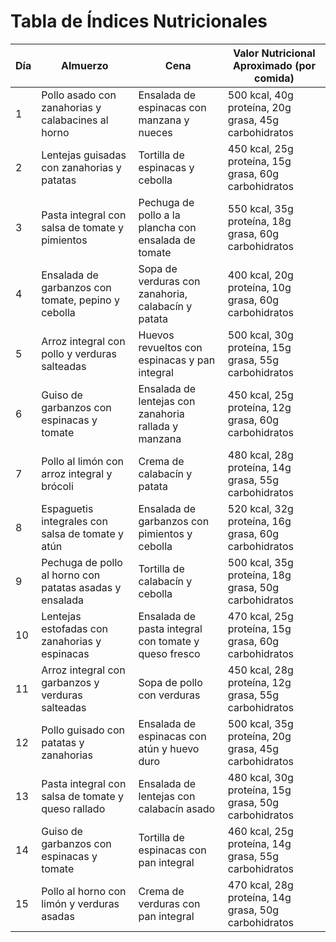 
# Tabla de Índices Nutricionales

| Día  | Almuerzo                                                    | Cena                                                       | Valor Nutricional Aproximado (por comida)                  |
|------|-------------------------------------------------------------|-----------------------------------------------------------|-----------------------------------------------------------|
| 1    | Pollo asado con zanahorias y calabacines al horno           | Ensalada de espinacas con manzana y nueces                | 500 kcal, 40g proteína, 20g grasa, 45g carbohidratos       |
| 2    | Lentejas guisadas con zanahorias y patatas                  | Tortilla de espinacas y cebolla                           | 450 kcal, 25g proteína, 15g grasa, 60g carbohidratos       |
| 3    | Pasta integral con salsa de tomate y pimientos              | Pechuga de pollo a la plancha con ensalada de tomate      | 550 kcal, 35g proteína, 18g grasa, 60g carbohidratos       |
| 4    | Ensalada de garbanzos con tomate, pepino y cebolla          | Sopa de verduras con zanahoria, calabacín y patata        | 400 kcal, 20g proteína, 10g grasa, 60g carbohidratos       |
| 5    | Arroz integral con pollo y verduras salteadas               | Huevos revueltos con espinacas y pan integral             | 500 kcal, 30g proteína, 15g grasa, 55g carbohidratos       |
| 6    | Guiso de garbanzos con espinacas y tomate                   | Ensalada de lentejas con zanahoria rallada y manzana      | 450 kcal, 25g proteína, 12g grasa, 60g carbohidratos       |
| 7    | Pollo al limón con arroz integral y brócoli                 | Crema de calabacín y patata                               | 480 kcal, 28g proteína, 14g grasa, 55g carbohidratos       |
| 8    | Espaguetis integrales con salsa de tomate y atún            | Ensalada de garbanzos con pimientos y cebolla             | 520 kcal, 32g proteína, 16g grasa, 60g carbohidratos       |
| 9    | Pechuga de pollo al horno con patatas asadas y ensalada     | Tortilla de calabacín y cebolla                           | 500 kcal, 35g proteína, 18g grasa, 50g carbohidratos       |
| 10   | Lentejas estofadas con zanahorias y espinacas               | Ensalada de pasta integral con tomate y queso fresco      | 470 kcal, 25g proteína, 15g grasa, 60g carbohidratos       |
| 11   | Arroz integral con garbanzos y verduras salteadas           | Sopa de pollo con verduras                                | 450 kcal, 28g proteína, 12g grasa, 55g carbohidratos       |
| 12   | Pollo guisado con patatas y zanahorias                     | Ensalada de espinacas con atún y huevo duro               | 500 kcal, 35g proteína, 20g grasa, 45g carbohidratos       |
| 13   | Pasta integral con salsa de tomate y queso rallado         | Ensalada de lentejas con calabacín asado                  | 480 kcal, 30g proteína, 15g grasa, 50g carbohidratos       |
| 14   | Guiso de garbanzos con espinacas y tomate                  | Tortilla de espinacas con pan integral                    | 460 kcal, 25g proteína, 14g grasa, 55g carbohidratos       |
| 15   | Pollo al horno con limón y verduras asadas                 | Crema de verduras con pan integral                        | 470 kcal, 28g proteína, 14g grasa, 50g carbohidratos       |
